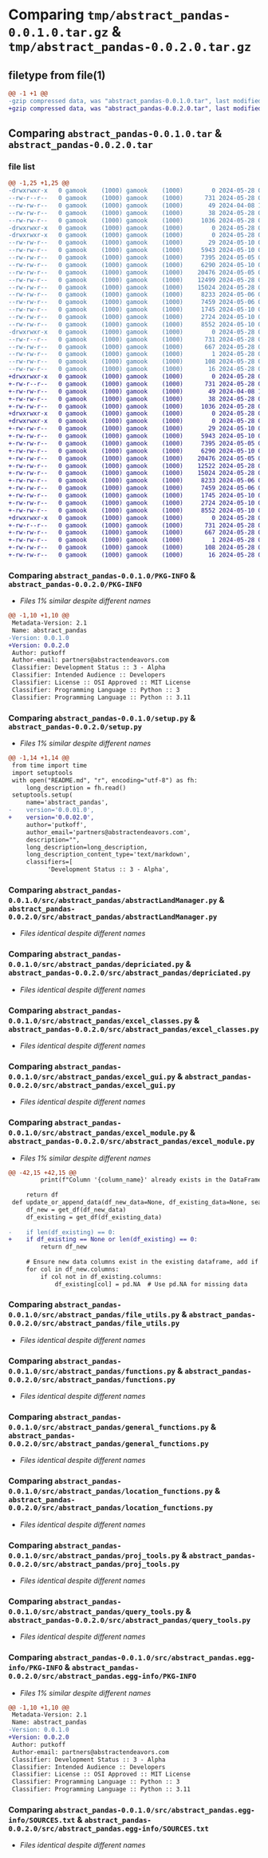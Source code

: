 # Comparing `tmp/abstract_pandas-0.0.1.0.tar.gz` & `tmp/abstract_pandas-0.0.2.0.tar.gz`

## filetype from file(1)

```diff
@@ -1 +1 @@
-gzip compressed data, was "abstract_pandas-0.0.1.0.tar", last modified: Tue May 28 07:01:19 2024, max compression
+gzip compressed data, was "abstract_pandas-0.0.2.0.tar", last modified: Tue May 28 07:03:34 2024, max compression
```

## Comparing `abstract_pandas-0.0.1.0.tar` & `abstract_pandas-0.0.2.0.tar`

### file list

```diff
@@ -1,25 +1,25 @@
-drwxrwxr-x   0 gamook    (1000) gamook    (1000)        0 2024-05-28 07:01:19.877855 abstract_pandas-0.0.1.0/
--rw-r--r--   0 gamook    (1000) gamook    (1000)      731 2024-05-28 07:01:19.873855 abstract_pandas-0.0.1.0/PKG-INFO
--rw-rw-r--   0 gamook    (1000) gamook    (1000)       49 2024-04-08 17:04:50.000000 abstract_pandas-0.0.1.0/README.md
--rw-rw-r--   0 gamook    (1000) gamook    (1000)       38 2024-05-28 07:01:19.877855 abstract_pandas-0.0.1.0/setup.cfg
--rw-rw-r--   0 gamook    (1000) gamook    (1000)     1036 2024-05-28 07:01:14.000000 abstract_pandas-0.0.1.0/setup.py
-drwxrwxr-x   0 gamook    (1000) gamook    (1000)        0 2024-05-28 07:01:19.873855 abstract_pandas-0.0.1.0/src/
-drwxrwxr-x   0 gamook    (1000) gamook    (1000)        0 2024-05-28 07:01:19.873855 abstract_pandas-0.0.1.0/src/abstract_pandas/
--rw-rw-r--   0 gamook    (1000) gamook    (1000)       29 2024-05-10 04:14:51.000000 abstract_pandas-0.0.1.0/src/abstract_pandas/__init__.py
--rw-rw-r--   0 gamook    (1000) gamook    (1000)     5943 2024-05-10 08:14:17.000000 abstract_pandas-0.0.1.0/src/abstract_pandas/abstractLandManager.py
--rw-rw-r--   0 gamook    (1000) gamook    (1000)     7395 2024-05-05 05:32:14.000000 abstract_pandas-0.0.1.0/src/abstract_pandas/depriciated.py
--rw-rw-r--   0 gamook    (1000) gamook    (1000)     6290 2024-05-10 04:15:06.000000 abstract_pandas-0.0.1.0/src/abstract_pandas/excel_classes.py
--rw-rw-r--   0 gamook    (1000) gamook    (1000)    20476 2024-05-05 07:05:13.000000 abstract_pandas-0.0.1.0/src/abstract_pandas/excel_gui.py
--rw-rw-r--   0 gamook    (1000) gamook    (1000)    12499 2024-05-28 07:00:57.000000 abstract_pandas-0.0.1.0/src/abstract_pandas/excel_module.py
--rw-rw-r--   0 gamook    (1000) gamook    (1000)    15024 2024-05-28 06:39:39.000000 abstract_pandas-0.0.1.0/src/abstract_pandas/file_utils.py
--rw-rw-r--   0 gamook    (1000) gamook    (1000)     8233 2024-05-06 03:12:41.000000 abstract_pandas-0.0.1.0/src/abstract_pandas/functions.py
--rw-rw-r--   0 gamook    (1000) gamook    (1000)     7459 2024-05-06 03:49:09.000000 abstract_pandas-0.0.1.0/src/abstract_pandas/general_functions.py
--rw-rw-r--   0 gamook    (1000) gamook    (1000)     1745 2024-05-10 04:14:25.000000 abstract_pandas-0.0.1.0/src/abstract_pandas/location_functions.py
--rw-rw-r--   0 gamook    (1000) gamook    (1000)     2724 2024-05-10 05:00:14.000000 abstract_pandas-0.0.1.0/src/abstract_pandas/proj_tools.py
--rw-rw-r--   0 gamook    (1000) gamook    (1000)     8552 2024-05-10 04:14:42.000000 abstract_pandas-0.0.1.0/src/abstract_pandas/query_tools.py
-drwxrwxr-x   0 gamook    (1000) gamook    (1000)        0 2024-05-28 07:01:19.873855 abstract_pandas-0.0.1.0/src/abstract_pandas.egg-info/
--rw-r--r--   0 gamook    (1000) gamook    (1000)      731 2024-05-28 07:01:19.000000 abstract_pandas-0.0.1.0/src/abstract_pandas.egg-info/PKG-INFO
--rw-rw-r--   0 gamook    (1000) gamook    (1000)      667 2024-05-28 07:01:19.000000 abstract_pandas-0.0.1.0/src/abstract_pandas.egg-info/SOURCES.txt
--rw-rw-r--   0 gamook    (1000) gamook    (1000)        1 2024-05-28 07:01:19.000000 abstract_pandas-0.0.1.0/src/abstract_pandas.egg-info/dependency_links.txt
--rw-rw-r--   0 gamook    (1000) gamook    (1000)      108 2024-05-28 07:01:19.000000 abstract_pandas-0.0.1.0/src/abstract_pandas.egg-info/requires.txt
--rw-rw-r--   0 gamook    (1000) gamook    (1000)       16 2024-05-28 07:01:19.000000 abstract_pandas-0.0.1.0/src/abstract_pandas.egg-info/top_level.txt
+drwxrwxr-x   0 gamook    (1000) gamook    (1000)        0 2024-05-28 07:03:34.480065 abstract_pandas-0.0.2.0/
+-rw-r--r--   0 gamook    (1000) gamook    (1000)      731 2024-05-28 07:03:34.480065 abstract_pandas-0.0.2.0/PKG-INFO
+-rw-rw-r--   0 gamook    (1000) gamook    (1000)       49 2024-04-08 17:04:50.000000 abstract_pandas-0.0.2.0/README.md
+-rw-rw-r--   0 gamook    (1000) gamook    (1000)       38 2024-05-28 07:03:34.480065 abstract_pandas-0.0.2.0/setup.cfg
+-rw-rw-r--   0 gamook    (1000) gamook    (1000)     1036 2024-05-28 07:03:29.000000 abstract_pandas-0.0.2.0/setup.py
+drwxrwxr-x   0 gamook    (1000) gamook    (1000)        0 2024-05-28 07:03:34.480065 abstract_pandas-0.0.2.0/src/
+drwxrwxr-x   0 gamook    (1000) gamook    (1000)        0 2024-05-28 07:03:34.480065 abstract_pandas-0.0.2.0/src/abstract_pandas/
+-rw-rw-r--   0 gamook    (1000) gamook    (1000)       29 2024-05-10 04:14:51.000000 abstract_pandas-0.0.2.0/src/abstract_pandas/__init__.py
+-rw-rw-r--   0 gamook    (1000) gamook    (1000)     5943 2024-05-10 08:14:17.000000 abstract_pandas-0.0.2.0/src/abstract_pandas/abstractLandManager.py
+-rw-rw-r--   0 gamook    (1000) gamook    (1000)     7395 2024-05-05 05:32:14.000000 abstract_pandas-0.0.2.0/src/abstract_pandas/depriciated.py
+-rw-rw-r--   0 gamook    (1000) gamook    (1000)     6290 2024-05-10 04:15:06.000000 abstract_pandas-0.0.2.0/src/abstract_pandas/excel_classes.py
+-rw-rw-r--   0 gamook    (1000) gamook    (1000)    20476 2024-05-05 07:05:13.000000 abstract_pandas-0.0.2.0/src/abstract_pandas/excel_gui.py
+-rw-rw-r--   0 gamook    (1000) gamook    (1000)    12522 2024-05-28 07:03:24.000000 abstract_pandas-0.0.2.0/src/abstract_pandas/excel_module.py
+-rw-rw-r--   0 gamook    (1000) gamook    (1000)    15024 2024-05-28 06:39:39.000000 abstract_pandas-0.0.2.0/src/abstract_pandas/file_utils.py
+-rw-rw-r--   0 gamook    (1000) gamook    (1000)     8233 2024-05-06 03:12:41.000000 abstract_pandas-0.0.2.0/src/abstract_pandas/functions.py
+-rw-rw-r--   0 gamook    (1000) gamook    (1000)     7459 2024-05-06 03:49:09.000000 abstract_pandas-0.0.2.0/src/abstract_pandas/general_functions.py
+-rw-rw-r--   0 gamook    (1000) gamook    (1000)     1745 2024-05-10 04:14:25.000000 abstract_pandas-0.0.2.0/src/abstract_pandas/location_functions.py
+-rw-rw-r--   0 gamook    (1000) gamook    (1000)     2724 2024-05-10 05:00:14.000000 abstract_pandas-0.0.2.0/src/abstract_pandas/proj_tools.py
+-rw-rw-r--   0 gamook    (1000) gamook    (1000)     8552 2024-05-10 04:14:42.000000 abstract_pandas-0.0.2.0/src/abstract_pandas/query_tools.py
+drwxrwxr-x   0 gamook    (1000) gamook    (1000)        0 2024-05-28 07:03:34.480065 abstract_pandas-0.0.2.0/src/abstract_pandas.egg-info/
+-rw-r--r--   0 gamook    (1000) gamook    (1000)      731 2024-05-28 07:03:34.000000 abstract_pandas-0.0.2.0/src/abstract_pandas.egg-info/PKG-INFO
+-rw-rw-r--   0 gamook    (1000) gamook    (1000)      667 2024-05-28 07:03:34.000000 abstract_pandas-0.0.2.0/src/abstract_pandas.egg-info/SOURCES.txt
+-rw-rw-r--   0 gamook    (1000) gamook    (1000)        1 2024-05-28 07:03:34.000000 abstract_pandas-0.0.2.0/src/abstract_pandas.egg-info/dependency_links.txt
+-rw-rw-r--   0 gamook    (1000) gamook    (1000)      108 2024-05-28 07:03:34.000000 abstract_pandas-0.0.2.0/src/abstract_pandas.egg-info/requires.txt
+-rw-rw-r--   0 gamook    (1000) gamook    (1000)       16 2024-05-28 07:03:34.000000 abstract_pandas-0.0.2.0/src/abstract_pandas.egg-info/top_level.txt
```

### Comparing `abstract_pandas-0.0.1.0/PKG-INFO` & `abstract_pandas-0.0.2.0/PKG-INFO`

 * *Files 1% similar despite different names*

```diff
@@ -1,10 +1,10 @@
 Metadata-Version: 2.1
 Name: abstract_pandas
-Version: 0.0.1.0
+Version: 0.0.2.0
 Author: putkoff
 Author-email: partners@abstractendeavors.com
 Classifier: Development Status :: 3 - Alpha
 Classifier: Intended Audience :: Developers
 Classifier: License :: OSI Approved :: MIT License
 Classifier: Programming Language :: Python :: 3
 Classifier: Programming Language :: Python :: 3.11
```

### Comparing `abstract_pandas-0.0.1.0/setup.py` & `abstract_pandas-0.0.2.0/setup.py`

 * *Files 1% similar despite different names*

```diff
@@ -1,14 +1,14 @@
 from time import time
 import setuptools
 with open("README.md", "r", encoding="utf-8") as fh:
     long_description = fh.read()
 setuptools.setup(
     name='abstract_pandas',
-    version='0.0.01.0',
+    version='0.0.02.0',
     author='putkoff',
     author_email='partners@abstractendeavors.com',
     description="",
     long_description=long_description,
     long_description_content_type='text/markdown',
     classifiers=[
           'Development Status :: 3 - Alpha',
```

### Comparing `abstract_pandas-0.0.1.0/src/abstract_pandas/abstractLandManager.py` & `abstract_pandas-0.0.2.0/src/abstract_pandas/abstractLandManager.py`

 * *Files identical despite different names*

### Comparing `abstract_pandas-0.0.1.0/src/abstract_pandas/depriciated.py` & `abstract_pandas-0.0.2.0/src/abstract_pandas/depriciated.py`

 * *Files identical despite different names*

### Comparing `abstract_pandas-0.0.1.0/src/abstract_pandas/excel_classes.py` & `abstract_pandas-0.0.2.0/src/abstract_pandas/excel_classes.py`

 * *Files identical despite different names*

### Comparing `abstract_pandas-0.0.1.0/src/abstract_pandas/excel_gui.py` & `abstract_pandas-0.0.2.0/src/abstract_pandas/excel_gui.py`

 * *Files identical despite different names*

### Comparing `abstract_pandas-0.0.1.0/src/abstract_pandas/excel_module.py` & `abstract_pandas-0.0.2.0/src/abstract_pandas/excel_module.py`

 * *Files 1% similar despite different names*

```diff
@@ -42,15 +42,15 @@
         print(f"Column '{column_name}' already exists in the DataFrame. No changes made.")
 
     return df
 def update_or_append_data(df_new_data=None, df_existing_data=None, search_column=None, search_value=None, clear_duplicates=False):
     df_new = get_df(df_new_data)
     df_existing = get_df(df_existing_data)
     
-    if len(df_existing) == 0:
+    if df_existing == None or len(df_existing) == 0:
         return df_new
 
     # Ensure new data columns exist in the existing dataframe, add if not
     for col in df_new.columns:
         if col not in df_existing.columns:
             df_existing[col] = pd.NA  # Use pd.NA for missing data
```

### Comparing `abstract_pandas-0.0.1.0/src/abstract_pandas/file_utils.py` & `abstract_pandas-0.0.2.0/src/abstract_pandas/file_utils.py`

 * *Files identical despite different names*

### Comparing `abstract_pandas-0.0.1.0/src/abstract_pandas/functions.py` & `abstract_pandas-0.0.2.0/src/abstract_pandas/functions.py`

 * *Files identical despite different names*

### Comparing `abstract_pandas-0.0.1.0/src/abstract_pandas/general_functions.py` & `abstract_pandas-0.0.2.0/src/abstract_pandas/general_functions.py`

 * *Files identical despite different names*

### Comparing `abstract_pandas-0.0.1.0/src/abstract_pandas/location_functions.py` & `abstract_pandas-0.0.2.0/src/abstract_pandas/location_functions.py`

 * *Files identical despite different names*

### Comparing `abstract_pandas-0.0.1.0/src/abstract_pandas/proj_tools.py` & `abstract_pandas-0.0.2.0/src/abstract_pandas/proj_tools.py`

 * *Files identical despite different names*

### Comparing `abstract_pandas-0.0.1.0/src/abstract_pandas/query_tools.py` & `abstract_pandas-0.0.2.0/src/abstract_pandas/query_tools.py`

 * *Files identical despite different names*

### Comparing `abstract_pandas-0.0.1.0/src/abstract_pandas.egg-info/PKG-INFO` & `abstract_pandas-0.0.2.0/src/abstract_pandas.egg-info/PKG-INFO`

 * *Files 1% similar despite different names*

```diff
@@ -1,10 +1,10 @@
 Metadata-Version: 2.1
 Name: abstract_pandas
-Version: 0.0.1.0
+Version: 0.0.2.0
 Author: putkoff
 Author-email: partners@abstractendeavors.com
 Classifier: Development Status :: 3 - Alpha
 Classifier: Intended Audience :: Developers
 Classifier: License :: OSI Approved :: MIT License
 Classifier: Programming Language :: Python :: 3
 Classifier: Programming Language :: Python :: 3.11
```

### Comparing `abstract_pandas-0.0.1.0/src/abstract_pandas.egg-info/SOURCES.txt` & `abstract_pandas-0.0.2.0/src/abstract_pandas.egg-info/SOURCES.txt`

 * *Files identical despite different names*

